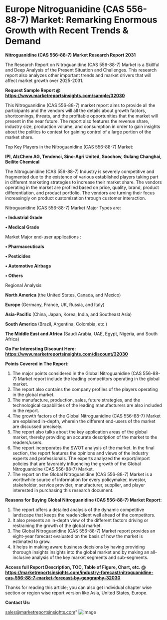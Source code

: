  # Europe Nitroguanidine (CAS 556-88-7) Market: Remarking Enormous Growth with Recent Trends & Demand

<strong>Nitroguanidine (CAS 556-88-7) Market Research Report 2031</strong>

The Research Report on Nitroguanidine (CAS 556-88-7) Market is a Skillful and Deep Analysis of the Present Situation and Challenges. This research report also analyzes other important trends and market drivers that will affect market growth over 2025-2031.

<strong>Request Sample Report @ <a href=https://www.marketreportsinsights.com/sample/32030>https://www.marketreportsinsights.com/sample/32030</a></strong>

This Nitroguanidine (CAS 556-88-7) market report aims to provide all the participants and the vendors will all the details about growth factors, shortcomings, threats, and the profitable opportunities that the market will present in the near future. The report also features the revenue share, industry size, production volume, and consumption in order to gain insights about the politics to contest for gaining control of a large portion of the market share.

Top Key Players in the Nitroguanidine (CAS 556-88-7) Market:

<strong>IPI, AlzChem AG, Tendenci, Sino-Agri United, Soochow, Gulang Changhai, Beilite Chemical</strong>

The Nitroguanidine (CAS 556-88-7) Industry is severely competitive and fragmented due to the existence of various established players taking part in different marketing strategies to increase their market share. The vendors operating in the market are profiled based on price, quality, brand, product differentiation, and product portfolio. The vendors are turning their focus increasingly on product customization through customer interaction.

Nitroguanidine (CAS 556-88-7) Market Major Types are:

<strong>• Industrial Grade

• Medical Grade</strong>

Market Major end-user applications :

<strong>• Pharmaceuticals

• Pesticides

• Automotive Airbags

• Others</strong>

Regional Analysis

</u><strong><b>North America</b></strong> (the United States, Canada, and Mexico)

<strong><b>Europe </b></strong>(Germany, France, UK, Russia, and Italy)

<strong><b>Asia-Pacific</b></strong> (China, Japan, Korea, India, and Southeast Asia)

<strong><b>South America</b></strong> (Brazil, Argentina, Colombia, etc.)

<strong><b>The Middle East and Africa</b></strong> (Saudi Arabia, UAE, Egypt, Nigeria, and South Africa)

<strong>Go For Interesting Discount Here: <a href=https://www.marketreportsinsights.com/discount/32030>https://www.marketreportsinsights.com/discount/32030</a></strong>

<strong>Points Covered in The Report:</strong>
<ol>
  <li>The major points considered in the Global Nitroguanidine (CAS 556-88-7) Market report include the leading competitors operating in the global market.</li>
  <li>The report also contains the company profiles of the players operating in the global market.</li>
  <li>The manufacture, production, sales, future strategies, and the technological capabilities of the leading manufacturers are also included in the report.</li>
  <li>The growth factors of the Global Nitroguanidine (CAS 556-88-7) Market are explained in-depth, wherein the different end-users of the market are discussed precisely.</li>
  <li>The report also talks about the key application areas of the global market, thereby providing an accurate description of the market to the readers/users.</li>
  <li>The report incorporates the SWOT analysis of the market. In the final section, the report features the opinions and views of the industry experts and professionals. The experts analyzed the export/import policies that are favorably influencing the growth of the Global Nitroguanidine (CAS 556-88-7) Market.</li>
  <li>The report on the Global Nitroguanidine (CAS 556-88-7) Market is a worthwhile source of information for every policymaker, investor, stakeholder, service provider, manufacturer, supplier, and player interested in purchasing this research document.</li>
</ol>
<strong>Reasons for Buying Global Nitroguanidine (CAS 556-88-7) Market Report:</strong>

<ol>
  <li>The report offers a detailed analysis of the dynamic competitive landscape that keeps the reader/client well ahead of the competitors.</li>
  <li>It also presents an in-depth view of the different factors driving or restraining the growth of the global market.</li>
  <li>The Global Nitroguanidine (CAS 556-88-7) Market report provides an eight-year forecast evaluated on the basis of how the market is estimated to grow.</li>
  <li>It helps in making aware business decisions by having providing thorough insights insights into the global market and by making an all-inclusive analysis of the key market segments and sub-segments.</li>
</ol>
<strong>Access full Report Description, TOC, Table of Figure, Chart, etc. @ <a href=https://marketreportsinsights.com/industry-forecast/nitroguanidine-cas-556-88-7-market-forecast-by-geography-32030>https://marketreportsinsights.com/industry-forecast/nitroguanidine-cas-556-88-7-market-forecast-by-geography-32030</a></strong>


Thanks for reading this article; you can also get individual chapter wise section or region wise report version like Asia, United States, Europe.

<strong>Contact Us:</strong>

sales@marketreportsinsights.com"
![image](https://github.com/user-attachments/assets/d373ce96-2db7-4e7a-ac48-d6c54b6f4526)
